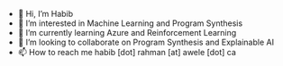 - 👋 Hi, I’m Habib
- 👀 I’m interested in Machine Learning and Program Synthesis
- 🌱 I’m currently learning Azure and Reinforcement Learning
- 💞️ I’m looking to collaborate on Program Synthesis and Explainable AI
- 📫 How to reach me habib [dot] rahman [at] awele [dot] ca

<!---
habib-awele/habib-awele is a ✨ special ✨ repository because its `README.md` (this file) appears on your GitHub profile.
You can click the Preview link to take a look at your changes.
--->
